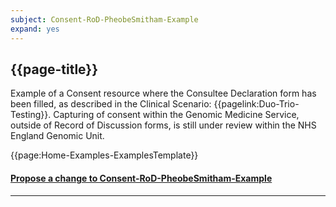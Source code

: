 ```yaml
---
subject: Consent-RoD-PheobeSmitham-Example
expand: yes
---
```



## {{page-title}}

Example of a Consent resource where the Consultee Declaration form has been filled,  as described in the Clinical Scenario: {{pagelink:Duo-Trio-Testing}}. Capturing of consent within the Genomic Medicine Service, outside of Record of Discussion forms, is still under review within the NHS England Genomic Unit.

{{page:Home-Examples-ExamplesTemplate}}



<div id="Feedback" class="tabcontent">
<h4><a href='https://simplifier.net/NHS-Digital-FHIR-Genomics-Implementation-Guide/Consent-RoD-PheobeSmitham-Example/~issues?level=File' target="_blank">Propose a change to Consent-RoD-PheobeSmitham-Example</a></h4>
</div>

---